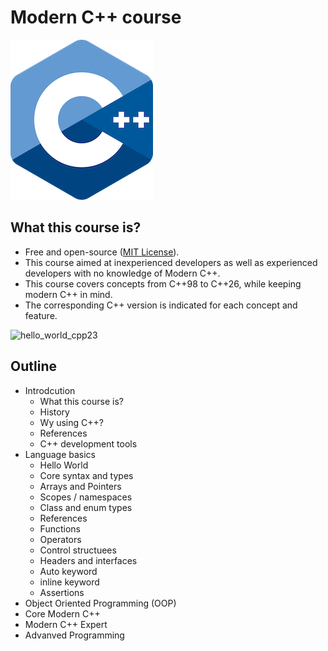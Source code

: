 # Modern C++ course

![logo](docs/pictures/logo.png)

## What this course is?

* Free and open-source ([MIT License](LICENSE.md)).
* This course aimed at inexperienced developers as well as experienced developers with no knowledge of Modern C++.
* This course covers concepts from C++98 to C++26, while keeping modern C++ in mind.
* The corresponding C++ version is indicated for each concept and feature.

![hello_world_cpp23](docs/pictures/language_basics/hello_world_cpp23.png)

## Outline

* Introdcution
  * What this course is?
  * History
  * Wy using C++?
  * References
  * C++ development tools
* Language basics
  * Hello World
  * Core syntax and types
  * Arrays and Pointers
  * Scopes / namespaces
  * Class and enum types
  * References
  * Functions
  * Operators
  * Control structuees
  * Headers and interfaces
  * Auto keyword
  * inline keyword
  * Assertions
* Object Oriented Programming (OOP)
* Core Modern C++
* Modern C++ Expert
* Advanved Programming
